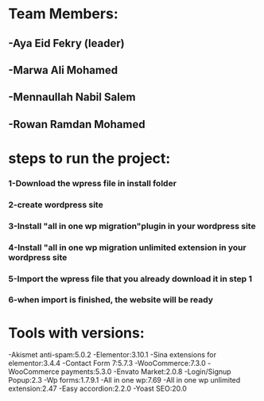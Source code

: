 # Team Members:
## -Aya Eid Fekry (leader)
## -Marwa Ali Mohamed
## -Mennaullah Nabil Salem
## -Rowan Ramdan Mohamed

# steps to run the project:
### 1-Download the wpress file in install folder
### 2-create wordpress site
### 3-Install "all in one wp migration"plugin in your wordpress site
### 4-Install "all in one wp migration unlimited extension in your wordpress site
### 5-Import the wpress file that you already download it in step 1
### 6-when import is finished, the website will be ready

# Tools with versions:
-Akismet anti-spam:5.0.2
-Elementor:3.10.1
-Sina extensions for elementor:3.4.4
-Contact Form 7:5.7.3
-WooCommerce:7.3.0
-WooCommerce payments:5.3.0
-Envato Market:2.0.8
-Login/Signup Popup:2.3
-Wp forms:1.7.9.1
-All in one wp:7.69
-All in one wp unlimited extension:2.47
-Easy accordion:2.2.0
-Yoast SEO:20.0
